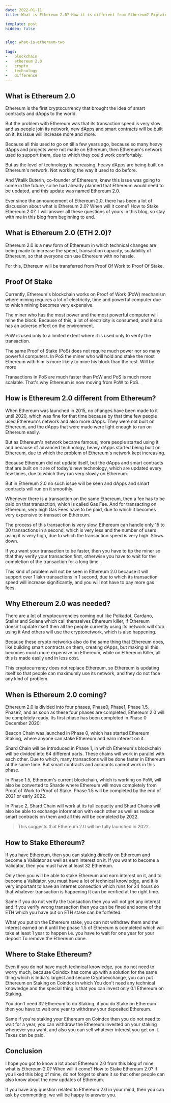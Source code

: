 ```yaml
---
date: 2022-01-11
title: What is Ethereum 2.0? How it is different from Ethereum? Explained.

template: post
hidden: false


slug: what-is-ethereum-two
  
tags:
-   blockchain
-   ethereum 2.0
-   crypto
-   technology
-   difference
---
```

<!-- more -->


<!-- more -->



## What is Ethereum 2.0

Ethereum is the first cryptocurrency that brought the idea of ​​smart contracts and dApps to the world.

But the problem with Ethereum was that its transaction speed is very slow and as people join its network, new dApps and smart contracts will be built on it. Its issue will increase more and more.

Because all this used to go on till a few years ago, because so many heavy dApps and projects were not made on Ethereum, then Ethereum's network used to support them, due to which they could work comfortably. 

But as the level of technology is increasing, heavy dApps are being built on Ethereum's network. Not working the way it used to do before.

And Vitalik Buterin, co-founder of Ethereum, knew this issue was going to come in the future, so he had already planned that Ethereum would need to be updated, and this update was named Ethereum 2.0.

Ever since the announcement of Ethereum 2.0, there has been a lot of discussion about what is Ethereum 2.0? When will it come? How to Stake Ethereum 2.0?. I will answer all these questions of yours in this blog, so stay with me in this blog from beginning to end.

## What is Ethereum 2.0 (ETH 2.0)?

Ethereum 2.0 is a new form of Ethereum in which technical changes are being made to increase the speed, transaction capacity, scalability of Ethereum, so that everyone can use Ethereum with no hassle.

For this, Ethereum will be transferred from Proof Of Work to Proof Of Stake.

## Proof Of Stake

Currently, Ethereum's blockchain works on Proof of Work (PoW) mechanism where mining requires a lot of electricity, time and powerful computer due to which mining becomes very expensive.

The miner who has the most power and the most powerful computer will mine the block. Because of this, a lot of electricity is consumed, and it also has an adverse effect on the environment.

PoW is used only to a limited extent where it is used only to verify the transaction.

The same Proof of Stake (PoS) does not require much power nor so many powerful computers. In PoS the miner who will hold and stake the most Ethereum with him is more likely to mine his block than the rest. Will be more

Transactions in PoS are much faster than PoW and PoS is much more scalable. That's why Ethereum is now moving from PoW to PoS.

## How is Ethereum 2.0 different from Ethereum?

When Ethereum was launched in 2015, no changes have been made to it until 2020, which was fine for that time because by that time few people used Ethereum's network and also more dApps. They were not built on Ethereum, and the dApps that were made were light enough to run on Ethereum easily.

But as Ethereum's network became famous, more people started using it and because of advanced technology, heavy dApps started being built on Ethereum, due to which the problem of Ethereum's network kept increasing.

Because Ethereum did not update itself, but the dApps and smart contracts that are built on it are of today's new technology, which are updated every few times, due to which they run very slowly on Ethereum.

But in Ethereum 2.0 no such issue will be seen and dApps and smart contracts will run on it smoothly.

Whenever there is a transaction on the same Ethereum, then a fee has to be paid on that transaction, which is called Gas Fee. And for transacting on Ethereum, very high Gas Fees have to be paid, due to which it becomes very expensive to transact on Ethereum.

The process of this transaction is very slow, Ethereum can handle only 15 to 30 transactions in a second, which is very less and the number of users using it is very high, due to which the transaction speed is very high. Slows down.

If you want your transaction to be faster, then you have to tip the miner so that they verify your transaction first, otherwise you have to wait for the completion of the transaction for a long time.

This kind of problem will not be seen in Ethereum 2.0 because it will support over 1 lakh transactions in 1 second, due to which its transaction speed will increase significantly, and you will not have to pay more gas fees.

## Why Ethereum 2.0 was needed?

There are a lot of cryptocurrencies coming out like Polkadot, Cardano, Stellar and Solana which call themselves Ethereum killer, if Ethereum doesn't update itself then all the people currently using its network will stop using it And others will use the cryptonetwork, which is also happening.

Because these crypto networks also do the same thing that Ethereum does, like building smart contracts on them, creating dApps, but making all this becomes much more expensive on Ethereum, while on Ethereum Killer, all this is made easily and in less cost.

This cryptocurrency does not replace Ethereum, so Ethereum is updating itself so that people can maximumly use its network, and they do not face any kind of problem.

## When is Ethereum 2.0 coming?

Ethereum 2.0 is divided into four phases, Phase0, Phase1, Phase 1.5, Phase2, and as soon as these four phases are completed, Ethereum 2.0 will be completely ready. Its first phase has been completed in Phase 0 December 2020.

Beacon Chain was launched in Phase 0, which has started Ethereum Staking, where anyone can stake Ethereum and earn interest on it.

Shard Chain will be introduced in Phase 1, in which Ethereum's blockchain will be divided into 64 different parts. These chains will work in parallel with each other. Due to which, many transactions will be done faster in Ethereum at the same time. But smart contracts and accounts cannot work in this phase.

In Phase 1.5, Ethereum's current blockchain, which is working on PoW, will also be converted to Sharde where Ethereum will move completely from Proof of Work to Proof of Stake. Phase 1.5 will be completed by the end of 2021 or early 2022.

In Phase 2, Shard Chain will work at its full capacity and Shard Chains will also be able to exchange information with each other as well as reduce smart contracts on them and all this will be completed by 2022.

> This suggests that Ethereum 2.0 will be fully launched in 2022.

## How to Stake Ethereum?
If you have Ethereum, then you can staking directly on Ethereum and become a Validator as well as earn interest on it. If you want to become a Validator, then you must have at least 32 Ethereum.

Only then you will be able to stake Ethereum and earn interest on it, and to become a Validator, you must have a lot of technical knowledge, and it is very important to have an internet connection which runs for 24 hours so that whatever transaction is happening It can be verified at the right time.

Same if you do not verify the transaction then you will not get any interest and if you verify wrong transaction then you can be fined and some of the ETH which you have put on ETH stake can be forfeited. 

What you put on the Ethereum stake, you can not withdraw them and the interest earned on it until the phase 1.5 of Ethereum is completed which will take at least 1 year to happen i.e. you have to wait for one year for your deposit To remove the Ethereum done.

## Where to Stake Ethereum?

Even if you do not have much technical knowledge, you do not need to worry much, because Coindcx has come up with a solution for the same thing which is India's largest and secure Cryptoexchange, you can put Ethereum on Staking on Coindcx in which You don't need any technical knowledge and the special thing is that you can invest only 0.1 Ethereum on Staking.

You don't need 32 Ethereum to do Staking, if you do Stake on Ethereum then you have to wait one year to withdraw your deposited Ethereum.

Same if you're staking your Ethereum on Coindcx then you do not need to wait for a year, you can withdraw the Ethereum invested on your staking whenever you want, and also you can sell whatever interest you get on it. Taxes can be paid.

## Conclusion

I hope you got to know a lot about Ethereum 2.0 from this blog of mine, what is Ethereum 2.0? When will it come? How to Stake Ethereum 2.0? If you liked this blog of mine, do not forget to share it so that other people can also know about the new updates of Ethereum.

If you have any question related to Ethereum 2.0 in your mind, then you can ask by commenting, we will be happy to answer you.


